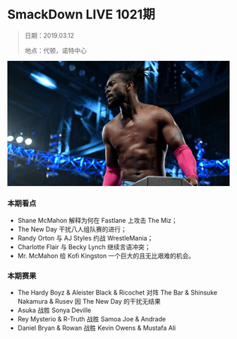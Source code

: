 # SmackDown LIVE 1021期 

> 日期：2019.03.12
>
> 地点：代顿，诺特中心

![](head.jpg)

### 本期看点

- Shane McMahon 解释为何在 Fastlane 上攻击 The Miz；
- The New Day 干扰八人组队赛的进行；
- Randy Orton 与 AJ Styles 约战 WrestleMania；
- Charlotte Flair 与 Becky Lynch 继续言语冲突；
- Mr. McMahon 给 Kofi Kingston 一个巨大的且无比艰难的机会。


### 本期赛果

- The Hardy Boyz & Aleister Black & Ricochet 对阵 The Bar & Shinsuke Nakamura & Rusev 因 The New Day 的干扰无结果
- Asuka 战胜 Sonya Deville
- Rey Mysterio & R-Truth 战胜 Samoa Joe & Andrade
- Daniel Bryan & Rowan 战胜 Kevin Owens & Mustafa Ali
